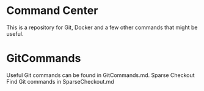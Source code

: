# Command Center
This is a repository for Git, Docker and a few other commands that might be useful.

# GitCommands
Useful Git commands can be found in GitCommands.md.
Sparse Checkout Find Git commands in SparseCheckout.md
